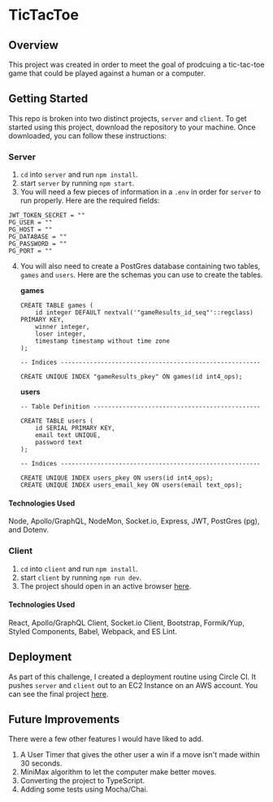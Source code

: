 # TicTacToe

## Overview
This project was created in order to meet the goal of prodcuing a tic-tac-toe game that could be played against a human or 
a computer.

## Getting Started
This repo is broken into two distinct projects, `server` and `client`.  To get started using this project, download 
the repository to your machine.  Once downloaded, you can follow these instructions: 

### Server
1) `cd` into `server` and run `npm install`.
2) start `server` by running `npm start`.
3) You will need a few pieces of information in a `.env` in order for `server` to run properly.  Here are the required fields:

```
JWT_TOKEN_SECRET = ""
PG_USER = ""
PG_HOST = ""
PG_DATABASE = ""
PG_PASSWORD = ""
PG_PORT = ""
```
4) You will also need to create a PostGres database containing two tables, `games` and `users`.  Here
are the schemas you can use to create the tables.

    **games**

    ```
    CREATE TABLE games (
        id integer DEFAULT nextval('"gameResults_id_seq"'::regclass) PRIMARY KEY,
        winner integer,
        loser integer,
        timestamp timestamp without time zone
    );

    -- Indices -------------------------------------------------------

    CREATE UNIQUE INDEX "gameResults_pkey" ON games(id int4_ops);
    ```

    **users**

    ```
    -- Table Definition ----------------------------------------------

    CREATE TABLE users (
        id SERIAL PRIMARY KEY,
        email text UNIQUE,
        password text
    );

    -- Indices -------------------------------------------------------

    CREATE UNIQUE INDEX users_pkey ON users(id int4_ops);
    CREATE UNIQUE INDEX users_email_key ON users(email text_ops);
    ```

#### Technologies Used
Node, Apollo/GraphQL, NodeMon, Socket.io, Express, JWT, PostGres (pg), and Dotenv.

### Client
1) `cd` into `client` and run `npm install`.
2) start `client` by running `npm run dev`.
3) The project should open in an active browser [here](http://localhost:8095/).

#### Technologies Used
React, Apollo/GraphQL Client, Socket.io Client, Bootstrap, Formik/Yup, Styled Components, Babel, Webpack, and ES Lint.

## Deployment
As part of this challenge, I created a deployment routine using Circle CI.  It pushes `server` and `client` out to 
an EC2 Instance on an AWS account.  You can see the final project [here](http://tictactoe.nhousestudios.com/).

## Future Improvements
There were a few other features I would have liked to add.

1) A User Timer that gives the other user a win if a move isn't made within 30 seconds.
2) MiniMax algorithm to let the computer make better moves.
3) Converting the project to TypeScript.
4) Adding some tests using Mocha/Chai.
